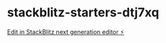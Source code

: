 # stackblitz-starters-dtj7xq

[Edit in StackBlitz next generation editor ⚡️](https://stackblitz.com/~/github.com/Arabinho/stackblitz-starters-dtj7xq)